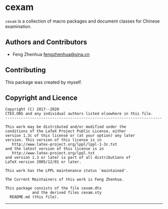 cexam
=====

`cexam` is a collection of macro packages and document classes
for  Chinese examination.

Authors and Contributors
------------------------
* Feng Zhenhua <fengzhenhua@sina.cn>

Contributing
------------
This package was created by myself.

Copyright and Licence
---------------------
    Copyright (C) 2017--2020
    CTEX.ORG and any individual authors listed elsewhere in this file.
    ----------------------------------------------------------------------

    This work may be distributed and/or modified under the
    conditions of the LaTeX Project Public License, either
    version 1.3c of this license or (at your option) any later
    version. This version of this license is in
       http://www.latex-project.org/lppl/lppl-1-3c.txt
    and the latest version of this license is in
       http://www.latex-project.org/lppl.txt
    and version 1.3 or later is part of all distributions of
    LaTeX version 2005/12/01 or later.

    This work has the LPPL maintenance status `maintained'.

    The Current Maintainers of this work is Feng Zhenhua.

    This package consists of the file cexam.dtx
                and the derived files cexam.sty
      README.md (this file).
  ------------------------------------------------------------------------------
